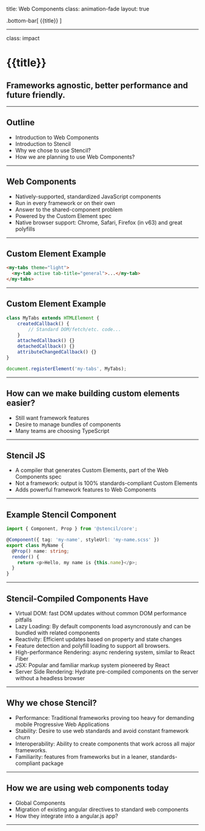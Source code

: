 title: Web Components
class: animation-fade
layout: true

<!-- This slide will serve as the base layout for all your slides -->
.bottom-bar[
  {{title}}
]

---

class: impact

# {{title}}
## Frameworks agnostic, better performance and future friendly.

---
## Outline

* Introduction to Web Components
* Introduction to Stencil
* Why we chose to use Stencil?
* How we are planning to use Web Components?

---
## Web Components

* Natively-supported, standardized JavaScript components
* Run in every framework or on their own
* Answer to the shared-component problem
* Powered by the Custom Element spec
* Native browser support: Chrome, Safari, Firefox (in v63) and great polyfills

---
## Custom Element Example

```html
<my-tabs theme="light">
  <my-tab active tab-title="general">...</my-tab>
</my-tabs>
```

---
## Custom Element Example

```js
class MyTabs extends HTMLElement {
	createdCallback() {
		// Standard DOM/fetch/etc. code...
	}
	attachedCallback() {}
	detachedCallback() {}
	attributeChangedCallback() {}
}

document.registerElement('my-tabs', MyTabs);

```

---
## How can we make building custom elements easier?

* Still want framework features
* Desire to manage bundles of components
* Many teams are choosing TypeScript

---

## Stencil JS

* A compiler that generates Custom Elements, part of the Web Components spec
* Not a framework: output is 100% standards-compliant Custom Elements
* Adds powerful framework features to Web Components

---
## Example Stencil Component
```typescript
import { Component, Prop } from '@stencil/core';

@Component({ tag: 'my-name', styleUrl: 'my-name.scss' })
export class MyName {
  @Prop() name: string;
  render() {
    return <p>Hello, my name is {this.name}</p>;
  }
}
```

---

## Stencil-Compiled Components Have

* Virtual DOM: fast DOM updates without common DOM performance pitfalls
* Lazy Loading: By default components load asyncronously and can be bundled with related components
* Reactivity: Efficient updates based on property and state changes
* Feature detection and polyfill loading to support all browsers.
* High-performance Rendering: async rendering system, similar to React Fiber
* JSX: Popular and familiar markup system pioneered by React
* Server Side Rendering: Hydrate pre-compiled components on the server without a headless browser

---

## Why we chose Stencil?

* Performance: Traditional frameworks proving too heavy for demanding mobile Progressive Web Applications
* Stability: Desire to use web standards and avoid constant framework churn
* Interoperability: Ability to create components that work across all major frameworks.
* Familiarity: features from frameworks but in a leaner, standards-compliant package

---

## How we are using web components today

* Global Components
* Migration of existing angular directives to standard web components
* How they integrate into a angular.js app?

---
